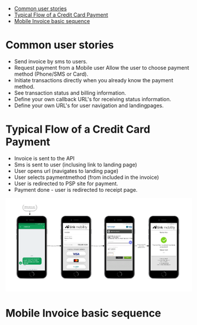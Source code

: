 <!-- TOC depthFrom:1 insertAnchor:true -->

- [Common user stories](#common-user-stories)
- [Typical Flow of a Credit Card Payment](#typical-flow-of-a-credit-card-payment)
- [Mobile Invoice basic sequence](#mobile-invoice-basic-sequence)

<!-- /TOC -->

<a id="markdown-common-user-stories" name="common-user-stories"></a>
# Common user stories

* Send invoice by sms to users.
* Request payment from a Mobile user
  Allow the user to choose payment method (Phone/SMS or Card).
* Initiate transactions directly when you already know the payment method.
* See transaction status and billing information.
* Define your own callback URL's for receiving status information.
* Define your own URL's for user navigation and landingpages.

<a id="markdown-typical-flow-of-a-credit-card-payment" name="typical-flow-of-a-credit-card-payment"></a>
# Typical Flow of a Credit Card Payment

* Invoice is sent to the API
* Sms is sent to user (inclusing link to landing page)
* User opens url (navigates to landing page)
* User selects paymentmethod (from included in the invoice)
* User is redirected to PSP site for payment.
* Payment done - user is redirected to receipt page.

![Typical credit card payment flow](images/start1.png)


<a id="markdown-mobile-invoice-basic-sequence" name="mobile-invoice-basic-sequence"></a>
# Mobile Invoice basic sequence
